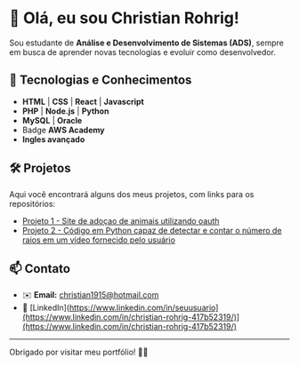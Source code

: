 # 👋 Olá, eu sou Christian Rohrig!

Sou estudante de **Análise e Desenvolvimento de Sistemas (ADS)**, sempre em busca de aprender novas tecnologias e evoluir como desenvolvedor.

## 🚀 Tecnologias e Conhecimentos

- **HTML** | **CSS** | **React** | **Javascript**
- **PHP** | **Node.js** | **Python**
- **MySQL** | **Oracle**
- Badge **AWS Academy**
- **Ingles avançado**

## 🛠️ Projetos

Aqui você encontrará alguns dos meus projetos, com links para os repositórios:

- [Projeto 1 - Site de adoçao de animais utilizando oauth]([https://github.com/seuusuario/projeto1](https://github.com/ChristianRohrig/Trabalho2Api.git))
- [Projeto 2 - Código em Python capaz de detectar e contar o número de raios em um vídeo fornecido pelo usuário](https://github.com/seuusuario/projeto2)

## 📫 Contato

- ✉️ **Email:** christian1915@hotmail.com
- 💼 [LinkedIn](https://www.linkedin.com/in/seuusuario](https://www.linkedin.com/in/christian-rohrig-417b52319/)](https://www.linkedin.com/in/christian-rohrig-417b52319/)

---

Obrigado por visitar meu portfólio! 🚀✨
